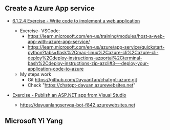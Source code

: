 

## Create a Azure App service

- [6.1.2.4 Exercise - Write code to implement a web application](./6Deploy_a_website_to_Azure_with_Azure_App_Service/readme.md#6124-exercise---write-code-to-implement-a-web-application)
  - Exercise- VSCode: 
    - https://learn.microsoft.com/en-us/training/modules/host-a-web-app-with-azure-app-service/
    - https://learn.microsoft.com/en-us/azure/app-service/quickstart-python?tabs=flask%2Cmac-linux%2Cazure-cli%2Cazure-cli-deploy%2Cdeploy-instructions-azportal%2Cterminal-bash%2Cdeploy-instructions-zip-azcli#3---deploy-your-application-code-to-azure
  - My steps work
    - Git  https://github.com/DayuanTan/chatgpt-azure.git
    - Check "https://chatgpt-dayuan.azurewebsites.net"

- [Exercise - Publish an ASP.NET app from Visual Studio](https://github.com/DayuanTan/AI-TensorFlow-Blockchain-Certificate/blob/master/Microsoft_Azure2_AZ204_Azure_Developer_Associate/6Deploy_a_website_to_Azure_with_Azure_App_Service/readme.md#step-4-exercise---publish-an-aspnet-app-from-visual-studio)

  - https://dayuanlangservqa-bot-f842.azurewebsites.net

## Microsoft Yi Yang 